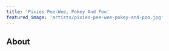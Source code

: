 ```yaml
---
title: 'Pixies Pee-Wee, Pokey And Poo'
featured_image: 'artists/pixies-pee-wee-pokey-and-poo.jpg'
---
```


## About


